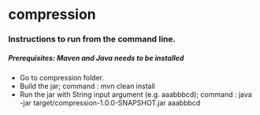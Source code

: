 # compression

### Instructions to run from the command line.
#####  Prerequisites: Maven and Java needs to be installed

- Go to compression folder.
- Build the jar; command : mvn clean install 
- Run the jar with String input argument (e.g. aaabbbcd); command : java -jar target/compression-1.0.0-SNAPSHOT.jar aaabbbcd
